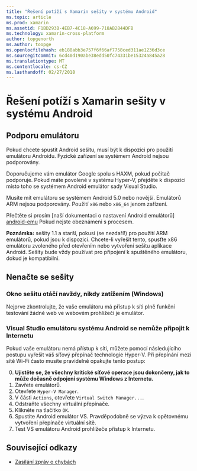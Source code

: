 ```yaml
---
title: "Řešení potíží s Xamarin sešity v systému Android"
ms.topic: article
ms.prod: xamarin
ms.assetid: F1BD293B-4EB7-4C18-A699-718AB2844DFB
ms.technology: xamarin-cross-platform
author: topgenorth
ms.author: toopge
ms.openlocfilehash: eb188abb3e757f6f66af7758ced311ae1236d3ce
ms.sourcegitcommit: 6cd40d190abe38edd50fc74331be15324a845a28
ms.translationtype: MT
ms.contentlocale: cs-CZ
ms.lasthandoff: 02/27/2018
---
```

# <a name="troubleshooting-xamarin-workbooks-on-android"></a>Řešení potíží s Xamarin sešity v systému Android

## <a name="emulator-support"></a>Podporu emulátoru

Pokud chcete spustit Android sešitu, musí být k dispozici pro použití emulátoru Androidu. Fyzické zařízení se systémem Android nejsou podporovány.

Doporučujeme vám emulátor Google spolu s HAXM, pokud počítač podporuje.
Pokud máte povolené v systému Hyper-V, přejděte k dispozici místo toho se systémem Android emulátor sady Visual Studio.

Musíte mít emulátoru se systémem Android 5.0 nebo novější. Emulátorů ARM nejsou podporovány. Použití `x86` nebo `x86_64` jenom zařízení.

Přečtěte si prosím [naší dokumentaci o nastavení Android emulátorů] [ android-emu] Pokud nejste obeznámeni s procesem.

**Poznámka:** sešity 1.1 a starší, pokusí (se nezdaří!) pro použití ARM emulátorů, pokud jsou k dispozici. Chcete-li vyřešit tento, spusťte x86 emulátoru zvoleného před otevřením nebo vytvoření sešitu aplikace Android. Sešity bude vždy používat pro připojení k spuštěného emulátoru, dokud je kompatibilní.

## <a name="workbooks-wont-load"></a>Nenačte se sešity

### <a name="workbook-window-spins-forever-never-loads-windows"></a>Okno sešitu otáčí navždy, nikdy zatížením (Windows)

Nejprve zkontrolujte, že vaše emulátoru má přístup k síti plně funkční testování žádné web ve webovém prohlížeči je emulátor.

### <a name="visual-studio-android-emulator-cannot-connect-to-internet"></a>Visual Studio emulátoru systému Android se nemůže připojit k Internetu

Pokud vaše emulátoru nemá přístup k síti, můžete pomocí následujícího postupu vyřešit váš síťový přepínač technologie Hyper-V. Při přepínání mezi sítě Wi-Fi často musíte pravidelně opakujte tento postup:

0. **Ujistěte se, že všechny kritické síťové operace jsou dokončeny, jak to může dočasně odpojení systému Windows z Internetu.**
1. Zavřete emulátorů.
2. Otevřete `Hyper-V Manager`.
3. V části `Actions`, otevřete `Virtual Switch Manager...`.
4. Odstraňte všechny virtuální přepínače.
5. Klikněte na tlačítko `OK`.
6. Spustíte Android emulátor VS. Pravděpodobně se výzva k opětovnému vytvoření přepínače virtuální sítě.
7. Test VS emulátoru Android prohlížeče přístup k Internetu.

[android-emu]: https://developer.xamarin.com/guides/android/deployment,_testing,_and_metrics/debug-on-emulator/


## <a name="related-links"></a>Související odkazy

- [Zasílání zpráv o chybách](~/tools/workbooks/install.md#reporting-bugs)
